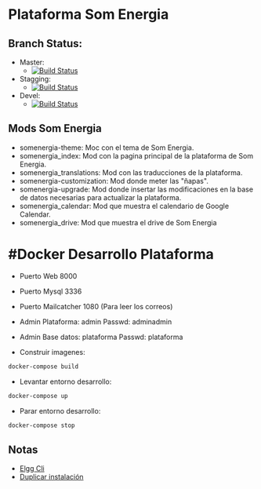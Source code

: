 # Plataforma Som Energia
## Branch Status:  
- Master:
  + [![Build Status](https://travis-ci.org/Som-Energia/plataforma.svg?branch=master)](https://travis-ci.org/Som-Energia/plataforma)
- Stagging:
  + [![Build Status](https://travis-ci.org/Som-Energia/plataforma.svg?branch=stagging)](https://travis-ci.org/Som-Energia/plataforma)
- Devel: 
  + [![Build Status](https://travis-ci.org/Som-Energia/plataforma.svg?branch=devel)](https://travis-ci.org/Som-Energia/plataforma)

## Mods Som Energia
- somenergia-theme: Moc con el tema de Som Energia.
- somenergia_index: Mod con la pagina principal de la plataforma de Som Energia.
- somenergia_translations: Mod con las traducciones de la plataforma.
- somenergia-customization: Mod donde meter las "ñapas".
- somenergia-upgrade: Mod donde insertar las modificaciones en la base de datos necesarias para actualizar la plataforma.
- somenergia_calendar: Mod que muestra el calendario de Google Calendar.
- somenergia_drive: Mod que muestra el drive de Som Energia

# #Docker Desarrollo Plataforma
- Puerto Web 8000
- Puerto Mysql 3336
- Puerto Mailcatcher 1080 (Para leer los correos) 
- Admin Plataforma: admin Passwd: adminadmin
- Admin Base datos: plataforma Passwd: plataforma

- Construir imagenes:
```bash
docker-compose build
```

- Levantar entorno desarrollo:
```bash
docker-compose up
```


- Parar entorno desarrollo:
```bash
docker-compose stop
```


## Notas
- [Elgg Cli](https://github.com/hypeJunction/elgg-cli)
- [Duplicar instalación](http://learn.elgg.org/es/1.9/admin/duplicate-installation.html)




